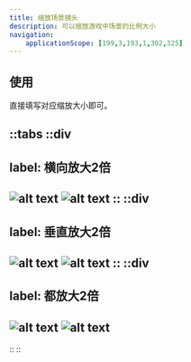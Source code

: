 ```yaml
---
title: 缩放场景镜头
description: 可以缩放游戏中场景的比例大小
navigation:
    applicationScope: [199,3,193,1,302,325]
---
```


## 使用

直接填写对应缩放大小即可。

::tabs
  ::div
  ---
  label: 横向放大2倍
  ---
  ![alt text](https://cdn.gcw.wiki.wiki/gcw/image/zh_hans/commands/scene/zoomscenecamera/image.png)
  ![alt text](https://cdn.gcw.wiki.wiki/gcw/image/zh_hans/commands/scene/zoomscenecamera/image-1.png)
  ::
  ::div
  ---
  label: 垂直放大2倍
  ---
  ![alt text](https://cdn.gcw.wiki.wiki/gcw/image/zh_hans/commands/scene/zoomscenecamera/image-2.png)
  ![alt text](https://cdn.gcw.wiki.wiki/gcw/image/zh_hans/commands/scene/zoomscenecamera/image-3.png)
  ::
  ::div
  ---
  label: 都放大2倍
  ---
  ![alt text](https://cdn.gcw.wiki.wiki/gcw/image/zh_hans/commands/scene/zoomscenecamera/image-4.png)
  ![alt text](https://cdn.gcw.wiki.wiki/gcw/image/zh_hans/commands/scene/zoomscenecamera/image-5.png)
  ---
  ::
::
